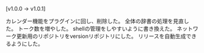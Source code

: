 [v1.0.0 -> v1.0.1]

カレンダー機能をプラグインに回し、削除した。
全体の辞書の処理を見直した。
トーク数を増やした。
shellの管理をしやすいように書き換えた。
ネットワーク更新用のリポジトリをversionリポジトリにした。
リリースを自動生成できるようにした。
